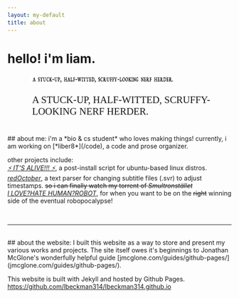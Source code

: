 ```yaml
---
layout: my-default
title: about
---
```


# hello! i'm liam. <object type="image/svg+xml" data="../assets/iconSmile5Optimized.svg"></object>
<img style="width:65%; padding-left:10%; padding-top:1%;" src="/images/nerfHerder4.png">
<p style="font-family: 'EB Garamond'; padding-left: 11%; font-size: 2.3vw">A STUCK-UP, HALF-WITTED, SCRUFFY-LOOKING NERF HERDER.</p>


<br />
## about me:
i'm a *bio & cs student* who loves making things! currently, i am working on [*liber8*](/code), a code and prose organizer.

other projects include:<br />
[*⚡ IT'S ALIVE!!! ⚡*](/code), a post-install script for ubuntu-based linux distros.<br />
[*redOctober*](/code), a text parser for changing subtitle files (.svr) to adjust timestamps. <strike>so i can finally watch my torrent of <em>Smultronstället</em></strike><br />
[*I LOVE?HATE HUMAN?ROBOT*](/code), for when you want to be on the ~~right~~ winning side of the eventual robopocalypse!<br />


<br />

---

<br />
## about the website:    
I built this website as a way to store and present my various works and projects. The site itself owes it's beginnings to Jonathan McGlone's wonderfully helpful guide [jmcglone.com/guides/github-pages/](jmcglone.com/guides/github-pages/).

This website is built with Jekyll and hosted by Github Pages.
<a>https://github.com/lbeckman314/lbeckman314.github.io</a>